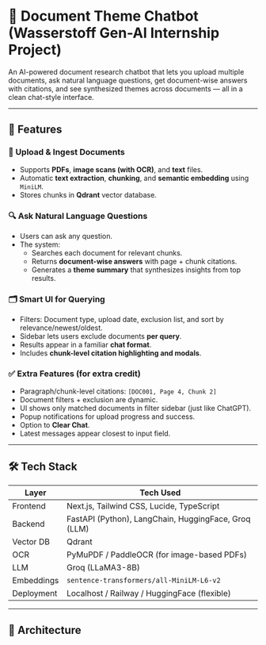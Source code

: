 
# 🧠 Document Theme Chatbot (Wasserstoff Gen-AI Internship Project)

An AI-powered document research chatbot that lets you upload multiple documents, ask natural language questions, get document-wise answers with citations, and see synthesized themes across documents — all in a clean chat-style interface.

---

## 🚀 Features

### 📁 Upload & Ingest Documents
- Supports **PDFs**, **image scans (with OCR)**, and **text** files.
- Automatic **text extraction**, **chunking**, and **semantic embedding** using `MiniLM`.
- Stores chunks in **Qdrant** vector database.

### 🔍 Ask Natural Language Questions
- Users can ask any question.
- The system:
  - Searches each document for relevant chunks.
  - Returns **document-wise answers** with page + chunk citations.
  - Generates a **theme summary** that synthesizes insights from top results.

### 🗂️ Smart UI for Querying
- Filters: Document type, upload date, exclusion list, and sort by relevance/newest/oldest.
- Sidebar lets users exclude documents **per query**.
- Results appear in a familiar **chat format**.
- Includes **chunk-level citation highlighting and modals**.

### ✅ Extra Features (for extra credit)
- Paragraph/chunk-level citations: `[DOC001, Page 4, Chunk 2]`
- Document filters + exclusion are dynamic.
- UI shows only matched documents in filter sidebar (just like ChatGPT).
- Popup notifications for upload progress and success.
- Option to **Clear Chat**.
- Latest messages appear closest to input field.

---

## 🛠️ Tech Stack

| Layer       | Tech Used |
|-------------|-----------|
| Frontend    | Next.js, Tailwind CSS, Lucide, TypeScript |
| Backend     | FastAPI (Python), LangChain, HuggingFace, Groq (LLM) |
| Vector DB   | Qdrant |
| OCR         | PyMuPDF / PaddleOCR (for image-based PDFs) |
| LLM         | Groq (LLaMA3-8B) |
| Embeddings  | `sentence-transformers/all-MiniLM-L6-v2` |
| Deployment  | Localhost / Railway / HuggingFace (flexible) |

---

## 🧠 Architecture

